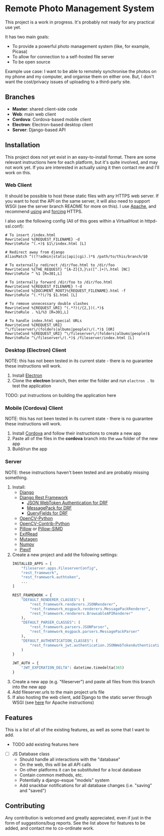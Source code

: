 # Remote Photo Management System

This project is a work in progress. It's probably not ready for any practical use yet.

It has two main goals:
- To provide a powerful photo management system (like, for example, Picasa)
- To allow for connection to a self-hosted file server
- To be open source

Example use case: I want to be able to remotely synchronise the photos on my phone and my computer, and organise them on either one. But, I don't want the cost/privacy issues of uploading to a third-party site.

## Branches

- **Master**: shared client-side code
- **Web**: main web client
- **Cordova**: Cordova-based mobile client
- **Electron**: Electron-based desktop client
- **Server**: Django-based API

## Installation

This project does not yet exist in an easy-to-install format. There are some relevant instructions here for each platform, but it's quite involved, and may not work yet. If you are interested in actually using it then contact me and I'll work on this.

### Web Client

It should be possible to host these static files with any HTTPS web server. If you want to host the API on the same server, it will also need to support WSGI (see the server branch README for more on this).
I use [Apache](https://httpd.apache.org/), and recommend [using](https://httpd.apache.org/docs/2.4/ssl/ssl_howto.html) and [forcing](https://wiki.apache.org/httpd/RewriteHTTPToHTTPS) HTTPS.

I also use the following config (All of this goes within a VirtualHost in httpd-ssl.conf):

```
# To insert /index.html
RewriteCond %{REQUEST_FILENAME} -d
RewriteRule ^(.+)$ $1\/index.html [L]

# Redirect away from django
AliasMatch ^((?!admin|static|api|cgi).)*$ /path/to/this/branch/$0

# To externally redirect /dir/foo.html to /dir/foo
RewriteCond %{THE_REQUEST} ^[A-Z]{3,}\s([^.]+)\.html [NC]
RewriteRule ^ %1 [R=301,L]

# To internally forward /dir/foo to /dir/foo.html
RewriteCond %{REQUEST_FILENAME} !-d
RewriteCond %{DOCUMENT_ROOT}%{REQUEST_FILENAME}.html -f
RewriteRule ^(.*?)/?$ $1.html [L]

# To remove unnecessary double slashes
RewriteCond %{REQUEST_URI} ^(.*?)(/{2,})(.*)$
RewriteRule . %1/%3 [R=301,L]

# To handle index.html special URLs
RewriteCond %{REQUEST_URI} ^\/fileserver\/(folders|albums|people)\/(.*)$ [OR]
RewriteCond %{REQUEST_URI} ^\/fileserver\/(folders|albums|people)$
RewriteRule ^\/fileserver\/(.*)$ /fileserver/index.html [L]
```

### Desktop (Electron) Client

NOTE: this has not been tested in its current state - there is no guarantee these instructions will work.

1) Install [Electron](https://electronjs.org/)
2) Clone the **electron** branch, then enter the folder and run `electron .` to test the application

TODO: put instructions on building the application here

### Mobile (Cordova) Client

NOTE: this has not been tested in its current state - there is no guarantee these instructions will work.

1) Install [Cordova](https://cordova.apache.org/) and follow their instructions to create a new app
2) Paste all of the files in the **cordova** branch into the `www` folder of the new app
3) Build/run the app

### Server

NOTE: these instructions haven't been tested and are probably missing something.

1) Install:
	- [Django](https://www.djangoproject.com/)
	- [Django Rest Framework](http://www.django-rest-framework.org/)
		- [JSON WebToken Authentication for DRF](http://getblimp.github.io/django-rest-framework-jwt/)
		- [MessagePack for DRF](https://github.com/juanriaza/django-rest-framework-msgpack)
		- [QueryFields for DRF](https://github.com/wimglenn/djangorestframework-queryfields)
	- [OpenCV-Python](https://pypi.org/project/opencv-python/)
	- [OpenCV-Contrib-Python](https://pypi.org/project/opencv-contrib-python/)
	- [Pillow](https://python-pillow.org/) or [Pillow-SIMD](https://github.com/uploadcare/pillow-simd)
	- [ExifRead](https://pypi.org/project/ExifRead/)
	- [Mutagen](https://github.com/quodlibet/mutagen)
	- [Numpy](http://www.numpy.org/)
	- [Piexif](https://pypi.org/project/piexif/)
2) Create a new project and add the following settings:
	```python
	INSTALLED_APPS = [
		"fileserver.apps.FileserverConfig",
		"rest_framework",
		"rest_framework.authtoken",
		...
	]

	REST_FRAMEWORK = {
		"DEFAULT_RENDERER_CLASSES": (
			"rest_framework.renderers.JSONRenderer",
			"rest_framework_msgpack.renderers.MessagePackRenderer",
			"rest_framework.renderers.BrowsableAPIRenderer"
		),
		"DEFAULT_PARSER_CLASSES": (
			"rest_framework.parsers.JSONParser",
			"rest_framework_msgpack.parsers.MessagePackParser"
		),
		"DEFAULT_AUTHENTICATION_CLASSES": (
			"rest_framework_jwt.authentication.JSONWebTokenAuthentication"
		)
	}

	JWT_AUTH = {
		"JWT_EXPIRATION_DELTA": datetime.timedelta(365)
	}
	```
3) Create a new app (e.g. "fileserver") and paste all files from this branch into the new app
4) Add fileserver.urls to the main project urls file
5) If also hosting the web client, add Django to the static server through WSGI (see [here](https://docs.djangoproject.com/en/2.1/howto/deployment/wsgi/modwsgi/) for Apache instructions)

## Features

This is a list of all of the existing features, as well as some that I want to add.

- TODO add existing features here
- [ ] JS Database class
	- Should handle all interactions with the "database"
    - On the web, this will be all API calls
	- On other platforms it can be substituted for a local database
	- Contain common methods, etc.
	- Potentially a django-esque "models" system
	- Add snackbar notifications for all database changes (i.e. "saving" and "saved")

## Contributing

Any contribution is welcomed and greatly appreciated, even if just in the form of suggestions/bug reports. See the list above for features to be added, and contact me to co-ordinate work.
